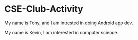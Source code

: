 # CSE-Club-Activity

My name is Tony, and I am intrested in doing Android app dev.

My name is Kevin, I am interested in computer science.
